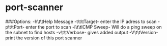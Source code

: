 # port-scanner
###Options:
-h\t\tHelp Message
-t\t\tTarget- enter the IP adress to scan
-p\t\tPort- enter the port to scan
-i\t\tICMP Sweep- Will do a ping sweep on the subnet to find hosts
-v\t\tVerbose- gives added output
-V\t\tVersion- print the version of this port scanner

